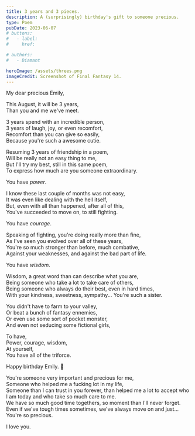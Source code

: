 ```yaml
---
title: 3 years and 3 pieces.
description: A (surprisingly) birthday's gift to someone precious.
type: Poem
pubDate: 2023-06-07
# buttons:
#   - label:
#     href:

# authors:
#   - Diamant

heroImage: /assets/threes.png
imageCredit: Screenshot of Final Fantasy 14.
---
```


My dear precious Emily,<br>

This August, it will be 3 years,<br>Than you and me we've meet.

3 years spend with an incredible person,<br>3 years of laugh, joy, or even recomfort,<br>Recomfort than you can give so easily,<br>Because you're such a awesome cutie.

Resuming 3 years of friendship in a poem,<br>Will be really not an easy thing to me,<br>But I'll try my best, still in this same poem,<br>To express how much are you someone extraordinary.

You have <i>power</i>.

I know these last couple of months was not easy,<br>It was even like dealing with the hell itself,<br>But, even with all than happened, after all of this,<br>You've succeeded to move on, to still fighting.

You have <i>courage</i>.

Speaking of fighting, you're doing really more than fine,<br>As I've seen you evolved over all of these years,<br>You're so much stronger than before, much combative,<br>Against your weaknesses, and against the bad part of life.

You have <i>wisdom</i>.

Wisdom, a great word than can describe what you are,<br>Being someone who take a lot to take care of others,<br>Being someone who always do their best, even in hard times,<br>With your kindness, sweetness,&nbsp;sympathy... You're such a sister.

You didn't have to farm to your valley,<br>Or beat a bunch of fantasy ennemies,<br>Or even use some sort of pocket monster,<br>And even not seducing some fictional girls,

To have,<br>Power, courage, wisdom,<br>At yourself,<br>You have all of the triforce.

Happy birthday Emily. 💜

You're someone very important and precious for me,<br>Someone who helped me a fucking lot in my life,<br>Someone than I can trust in you forever, than helped me a lot to accept who I am today and who take so much care to me.<br>We have so much good time togethers, so moment than I'll never forget. Even if we've tough times sometimes, we've always move on and just... You're so precious.<br>

I love you.
